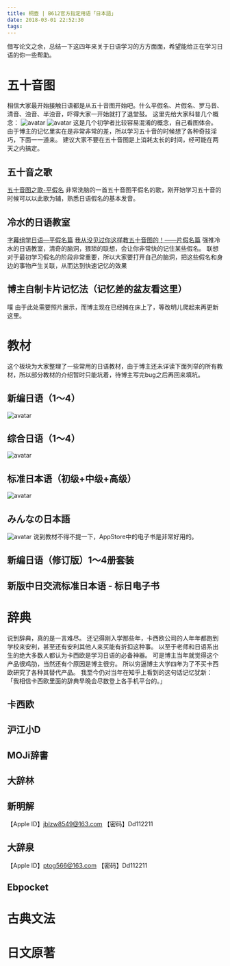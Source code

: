 ```yaml
---
title: 桐壺 | B612官方指定用语「日本語」
date: 2018-03-01 22:52:30
tags:
---
```

借写论文之余，总结一下这四年来关于日语学习的方方面面，希望能给正在学习日语的你一些帮助。
# 五十音图
相信大家最开始接触日语都是从五十音图开始吧。什么平假名、片假名、罗马音、清音、浊音、半浊音，吓得大家一开始就打了退堂鼓。
这里先给大家科普几个概念：
![avatar](http://m.qpic.cn/psb?/V10ZHE9M4DB6nN/fm4OEwtii6M*3MZImRew.g24Qi6xD2ps*9xF7AOhijg!/b/dAgBAAAAAAAA&bo=NARMAgAAAAADF0w!&rf=viewer_4)
![avatar](http://m.qpic.cn/psb?/V10ZHE9M4DB6nN/rK0SKkywukvKAoCejuybM2h*yMu3NJCEVgBw.CVOlM0!/b/dAQBAAAAAAAA&bo=LgRSAgAAAAADF0g!&rf=viewer_4)
这是几个初学者比较容易混淆的概念，自己看图体会。
由于博主的记忆里实在是非常非常的差，所以学习五十音的时候想了各种奇技淫巧，下面一一道来。
建议大家不要在五十音图是上消耗太长的时间，经可能在两天之内搞定。
## 五十音之歌
[五十音图之歌-平假名](https://www.bilibili.com/video/av14648349/?from=search&seid=1275516687299117994)
非常洗脑的一首五十音图平假名的歌，刚开始学习五十音的时候可以以此歌为辅，熟悉日语假名的基本发音。
## 冷水的日语教室
[字幕组学日语—平假名篇](https://www.bilibili.com/video/av6684694/?from=search&seid=1275516687299117994)
[我从没见过你这样教五十音图的！——片假名篇](https://www.bilibili.com/video/av6865959/?spm_id_from=333.338.recommend_report.1)
强推冷水的日语教室，清奇的脑洞，猥琐的联想，会让你非常快的记住某些假名。
联想对于最初学习假名的阶段非常重要，所以大家要打开自己的脑洞，把这些假名和身边的事物产生关联，从而达到快速记忆的效果
## 博主自制卡片记忆法（记忆差的盆友看这里）
噗 由于此处需要照片展示，而博主现在已经摊在床上了，等改明儿爬起来再更新这里。
# 教材
这个板块为大家整理了一些常用的日语教材，由于博主还未详读下面列举的所有教材，所以部分教材的介绍暂时只能坑着，待博主写完bug之后再回来填坑。
## 新编日语（1～4）
![avatar](https://d2rhekw5qr4gcj.cloudfront.net/img/400sqf/from/uploads/course_photos/12467804000170516121233.jpg)
## 综合日语（1～4）
![avatar](http://img3m7.ddimg.cn/6/27/23808417-1_w_1.jpg)
## 标准日本语（初级+中级+高级）
![avatar](http://img3m5.ddimg.cn/67/36/1018872625-1_w_1.jpg)
## みんなの日本語
![avatar](http://www.ecnbooks.com/images/a6/9787560094380.jpg)
说到教材不得不提一下，AppStore中的电子书是非常好用的。
## 新编日语（修订版）1～4册套装
## 新版中日交流标准日本语 - 标日电子书

# 辞典
说到辞典，真的是一言难尽。
还记得刚入学那些年，卡西欧公司的人年年都跑到学校来安利，甚至还有安利其他人来买能有折扣这种事。
以至于老师和日语系出生的绝大多数人都认为卡西欧是学习日语的必备神器。
可是博主当年就觉得这个产品很鸡肋，当然还有个原因是博主很穷。
所以穷逼博主大学四年为了不买卡西欧研究了各种其替代产品。
我至今仍对当年在知乎上看到的这句话记忆犹新：
「我相信卡西欧里面的辞典早晚会尽数登上各手机平台的。」
## 卡西欧
## 沪江小D
## MOJi辞書
## 大辞林

## 新明解
【Apple ID】jblzw8549@163.com
【密码】Dd112211
## 大辞泉
【Apple ID】ptog566@163.com
【密码】Dd112211
## Ebpocket

# 古典文法

# 日文原著


